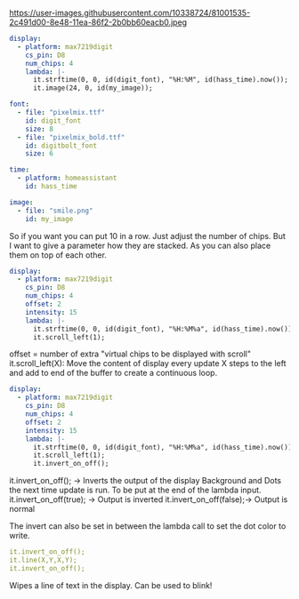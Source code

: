 https://user-images.githubusercontent.com/10338724/81001535-2c491d00-8e48-11ea-86f2-2b0bb60eacb0.jpeg

```yaml
display:
  - platform: max7219digit
    cs_pin: D8
    num_chips: 4
    lambda: |-
      it.strftime(0, 0, id(digit_font), "%H:%M", id(hass_time).now());
      it.image(24, 0, id(my_image));

font:
  - file: "pixelmix.ttf"
    id: digit_font
    size: 8
  - file: "pixelmix_bold.ttf"
    id: digitbolt_font
    size: 6

time:
  - platform: homeassistant
    id: hass_time

image:
  - file: "smile.png"
    id: my_image
```

So if you want you can put 10 in a row. Just adjust the number of chips. But I want to give a parameter how they are stacked. As you can also place them on top of each other.


```yaml
display:
  - platform: max7219digit
    cs_pin: D8
    num_chips: 4
    offset: 2
    intensity: 15
    lambda: |-
      it.strftime(0, 0, id(digit_font), "%H:%M%a", id(hass_time).now());
      it.scroll_left(1);
```
offset = number of extra "virtual chips to be displayed with scroll"
it.scroll_left(X): Move the content of display every update X steps to the left and add to end of the buffer to create a continuous loop.

```yaml
display:
  - platform: max7219digit
    cs_pin: D8
    num_chips: 4
    offset: 2
    intensity: 15
    lambda: |-
      it.strftime(0, 0, id(digit_font), "%H:%M%a", id(hass_time).now());
      it.scroll_left(1);
      it.invert_on_off();
```
it.invert_on_off(); -> Inverts the output of the display Background and Dots the next time update is run. To be put at the end of the lambda input.
it.invert_on_off(true); -> Output is inverted
it.invert_on_off(false);-> Output is normal

The invert can also be set in between the lambda call to set the dot color to write.
```yaml
it.invert_on_off();
it.line(X,Y,X,Y);
it.invert_on_off();
```
Wipes a line of text in the display. Can be used to blink!
